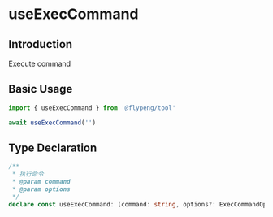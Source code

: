 # useExecCommand

## Introduction

Execute command

## Basic Usage

```ts
import { useExecCommand } from '@flypeng/tool'

await useExecCommand('')
```

## Type Declaration

```ts
/**
 * 执行命令
 * @param command
 * @param options
 */
declare const useExecCommand: (command: string, options?: ExecCommandOptions) => Promise<void>
```
